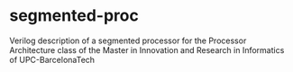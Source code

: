 segmented-proc
==============

Verilog description of a segmented processor for the Processor Architecture class of the Master in Innovation and Research in Informatics of UPC-BarcelonaTech
